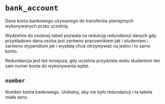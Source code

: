 # `bank_account`

Dane konta bankowego używanego do transferów pieniężnych wykonywanych przez uczelnię.

Wydzelnie do osobnej tabeli pozwala na redukcję redundancji danych gdy przykładowo dana osoba jest zarówno pracownikiem jak i studentem i zarówno stypendium jak i wypłatę chce otrzymywać na jedno i to samo konto.

Redundancja jest też mniejsza, gdy uczelnia przydziela wielu studentom ten sam numer konta do wykonywania wpłat.

## `number`

Number konta bankowego. Unikalny, aby nie było redundancji i ta tabela miała sens.
